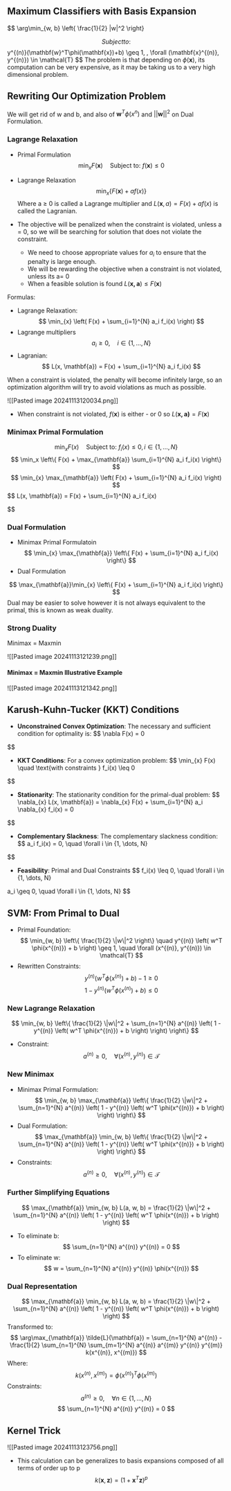 ## Maximum Classifiers with Basis Expansion
$$
\arg\min_{w, b} \left\{ \frac{1}{2} \|w\|^2 \right\}

$$
Subject to:
$$
y^{(n)}(\mathbf{w}^T\phi(\mathbf{x})+b)  \geq 1, \, \forall (\mathbf{x}^{(n)}, y^{(n)}) \in \mathcal{T}
$$
The problem is that depending on $\phi(\mathbf{x})$, its computation can be very expensive, as it may be taking us to a very high dimensional problem.

## Rewriting Our Optimization Problem

We will get rid of w and b, and also of $\mathbf{w}^T\phi(x^{n})$ and $||\mathbf{w}||^2$ on Dual Formulation.

### Lagrange Relaxation

- Primal Formulation
$$
\min_xF(\mathbf{x}) \quad \text{Subject to:   } f(\mathbf{x}) \leq 0 
$$
- Lagrange Relaxation
$$
\min_x \{  F(\mathbf{x}) +af(x)\}
$$
Where a $\geq$ 0 is called a Lagrange multiplier and $L(\mathbf{x},a) = F(x)+af(x)$  is called the Lagranian.

- The objective will be penalized when the constraint is violated, unless a = 0, so we will be searching for solution that does not violate the constraint. 
	- We need to choose appropriate values for $a_i$ to ensure that the penalty is large enough.
	- We will be rewarding the objective when a constraint is not violated, unless its a= 0
	- When a feasible solution is found $L(\mathbf{x,a}) \leq F(\mathbf{x})$

Formulas:

- Lagrange Relaxation:
$$
\min_{x} \left( F(x) + \sum_{i=1}^{N} a_i f_i(x) \right)
$$
- Lagrange multipliers
$$
a_i \geq 0, \quad i \in \{1, \dots, N\}
$$
- Lagranian:
$$
L(x, \mathbf{a}) = F(x) + \sum_{i=1}^{N} a_i f_i(x)
$$

When a constraint is violated, the penalty will become infinitely large, so an optimization algorithm will try to avoid violations as much as possible.

![[Pasted image 20241113120034.png]]

- When constraint is not violated, $f(\mathbf{x})$ is either - or 0 so $L(\mathbf{x,a)} = F(\mathbf{x})$ 
### Minimax Primal Formulation
$$
\min_{x} F(x) \quad \text{Subject to: } f_i(x) \leq 0, \, i \in \{1, \dots, N\}
$$
$$
\min_x \left\{ F(x) + \max_{\mathbf{a}} \sum_{i=1}^{N} a_i f_i(x) \right\}
$$
$$
\min_{x} \max_{\mathbf{a}} \left( F(x) + \sum_{i=1}^{N} a_i f_i(x) \right)
$$
$$
L(x, \mathbf{a}) = F(x) + \sum_{i=1}^{N} a_i f_i(x)

$$
### Dual Formulation 

- Minimax Primal Formulatoin
$$
\min_{x} \max_{\mathbf{a}} \left\{ F(x) +  \sum_{i=1}^{N} a_i f_i(x) \right\}
$$
- Dual Formulation

$$
\max_{\mathbf{a}}\min_{x} \left\{ F(x) +  \sum_{i=1}^{N} a_i f_i(x) \right\}
$$
Dual may be easier to solve however it is not always equivalent to the primal, this is known as weak duality.

### Strong Duality
Minimax = Maxmin

![[Pasted image 20241113121239.png]]

#### Minimax = Maxmin Illustrative Example

![[Pasted image 20241113121342.png]]

## Karush-Kuhn-Tucker (KKT) Conditions



- **Unconstrained Convex Optimization**: The necessary and sufficient condition for optimality is:
$$
\nabla F(x) = 0

$$
- **KKT Conditions**: For a convex optimization problem:
$$
\min_{x} F(x) \quad \text{with constraints } f_i(x) \leq 0

$$
- **Stationarity**: The stationarity condition for the primal-dual problem:
$$
\nabla_{x} L(x, \mathbf{a}) = \nabla_{x} F(x) + \sum_{i=1}^{N} a_i \nabla_{x} f_i(x) = 0

$$
- **Complementary Slackness**: The complementary slackness condition:
$$
a_i f_i(x) = 0, \quad \forall i \in \{1, \dots, N\}

$$
- **Feasibility**: Primal and Dual Constraints
 $$
 f_i(x) \leq 0, \quad \forall i \in \{1, \dots, N\}

$$
$$
a_i \geq 0, \quad \forall i \in \{1, \dots, N\}
$$
## SVM: From Primal to Dual

- Primal Foundation:
$$
\min_{w, b} \left\{ \frac{1}{2} \|w\|^2 \right\}
\quad
y^{(n)} \left( w^T \phi(x^{(n)}) + b \right) \geq 1, \quad \forall (x^{(n)}, y^{(n)}) \in \mathcal{T}
$$
- Rewritten Constraints:
$$
y^{(n)} \left( w^T \phi(x^{(n)}) + b \right) - 1 \geq 0
$$
$$
1 - y^{(n)} \left( w^T \phi(x^{(n)}) + b \right) \leq 0
$$
### New Lagrange Relaxation
$$
\min_{w, b} \left\{ \frac{1}{2} \|w\|^2 + \sum_{n=1}^{N} a^{(n)} \left( 1 - y^{(n)} \left( w^T \phi(x^{(n)}) + b \right) \right) \right\}
$$
- Constraint:
$$
a^{(n)} \geq 0, \quad \forall (x^{(n)}, y^{(n)}) \in \mathcal{T}
$$
### New Minimax


- Minimax Primal Formulation:
$$
\min_{w, b} \max_{\mathbf{a}} \left\{ \frac{1}{2} \|w\|^2 + \sum_{n=1}^{N} a^{(n)} \left( 1 - y^{(n)} \left( w^T \phi(x^{(n)}) + b \right) \right) \right\}
$$
- Dual Formulation:
$$
\max_{\mathbf{a}} \min_{w, b} \left\{ \frac{1}{2} \|w\|^2 + \sum_{n=1}^{N} a^{(n)} \left( 1 - y^{(n)} \left( w^T \phi(x^{(n)}) + b \right) \right) \right\}
$$
- Constraints:
$$
a^{(n)} \geq 0, \quad \forall (x^{(n)}, y^{(n)}) \in \mathcal{T}
$$
### Further Simplifying Equations
$$
\max_{\mathbf{a}} \min_{w, b} L(a, w, b) = \frac{1}{2} \|w\|^2 + \sum_{n=1}^{N} a^{(n)} \left( 1 - y^{(n)} \left( w^T \phi(x^{(n)}) + b \right) \right)
$$

- To eliminate b:
$$
\sum_{n=1}^{N} a^{(n)} y^{(n)} = 0
$$
- To eliminate w:
$$
w = \sum_{n=1}^{N} a^{(n)} y^{(n)} \phi(x^{(n)})
$$
### Dual Representation

$$
\max_{\mathbf{a}} \min_{w, b} L(a, w, b) = \frac{1}{2} \|w\|^2 + \sum_{n=1}^{N} a^{(n)} \left( 1 - y^{(n)} \left( w^T \phi(x^{(n)}) + b \right) \right)
$$
Transformed to:
$$
\arg\max_{\mathbf{a}} \tilde{L}(\mathbf{a}) = \sum_{n=1}^{N} a^{(n)} - \frac{1}{2} \sum_{n=1}^{N} \sum_{m=1}^{N} a^{(n)} a^{(m)} y^{(n)} y^{(m)} k(x^{(n)}, x^{(m)})
$$
Where:
$$
k(x^{(n)}, x^{(m)}) = \phi(x^{(n)})^T \phi(x^{(m)})
$$
Constraints:
$$
a^{(n)} \geq 0, \quad \forall n \in \{1, \dots, N\}
$$
$$
\sum_{n=1}^{N} a^{(n)} y^{(n)} = 0
$$
## Kernel Trick
![[Pasted image 20241113123756.png]]

- This calculation can be generalizes to basis expansions composed of all terms of order up to p
$$
k(\mathbf{x},\mathbf{z}) = (1 + \mathbf{x}^T\mathbf{z})^p
$$
